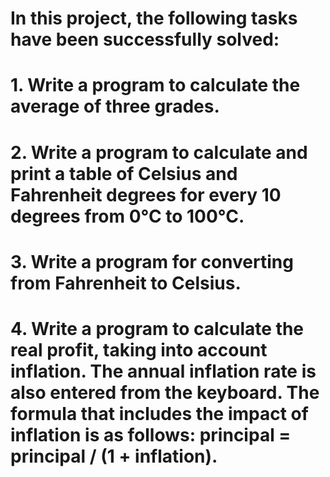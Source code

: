 # In this project, the following tasks have been successfully solved:
# 1. Write a program to calculate the average of three grades.
# 2. Write a program to calculate and print a table of Celsius and Fahrenheit degrees for every 10 degrees from 0°C to 100°C.
# 3. Write a program for converting from Fahrenheit to Celsius.
# 4. Write a program to calculate the real profit, taking into account inflation. The annual inflation rate is also entered from the keyboard. The formula that includes the impact of inflation is as follows: principal = principal / (1 + inflation).
